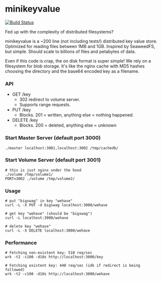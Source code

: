 # minikeyvalue

[![Build Status](https://travis-ci.org/geohot/minikeyvalue.svg?branch=master)](https://travis-ci.org/geohot/minikeyvalue)

Fed up with the complexity of distributed filesystems?

minikeyvalue is a ~200 line (not including tests!) distributed key value store. Optimized for reading files between 1MB and 1GB. Inspired by SeaweedFS, but simple. Should scale to billions of files and petabytes of data.

Even if this code is crap, the on disk format is super simple! We rely on a filesystem for blob storage. It's like the nginx cache with MD5 hashes choosing the directory and the base64 encoded key as a filename.

### API

- GET /key
  - 302 redirect to volume server.
  - Supports range requests.
- PUT /key
  - Blocks. 201 = written, anything else = nothing happened.
- DELETE /key
  - Blocks. 200 = deleted, anything else = unknown

### Start Master Server (default port 3000)

```
./master localhost:3001,localhost:3002 /tmp/cachedb/
```

### Start Volume Server (default port 3001)

```
# this is just nginx under the hood
./volume /tmp/volume1/
PORT=3002 ./volume /tmp/volume2/
```

### Usage

```
# put "bigswag" in key "wehave"
curl -L -X PUT -d bigswag localhost:3000/wehave

# get key "wehave" (should be "bigswag")
curl -L localhost:3000/wehave

# delete key "wehave"
curl -L -X DELETE localhost:3000/wehave
```

### Performance

```
# Fetching non-existent key: 510 req/sec
wrk -t2 -c100 -d10s http://localhost:3000/key

# Fetching existent key: 440 req/sec (idk if redirect is being followed)
wrk -t2 -c100 -d10s http://localhost:3000/wehave
```

